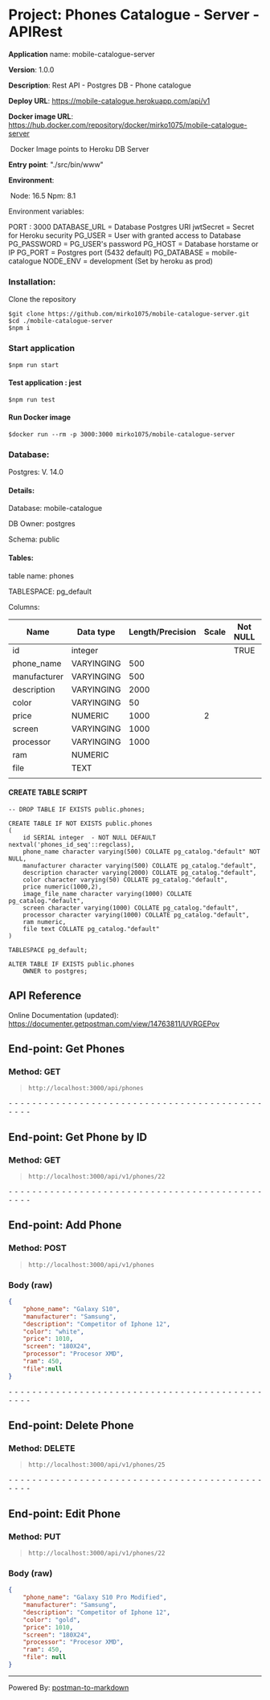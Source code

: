 # Project: Phones Catalogue - Server - APIRest



 **Application** name: mobile-catalogue-server

 **Version**: 1.0.0

 **Description**: Rest API - Postgres DB - Phone catalogue

 **Deploy URL**: https://mobile-catalogue.herokuapp.com/api/v1

**Docker image URL**: https://hub.docker.com/repository/docker/mirko1075/mobile-catalogue-server

​	Docker Image points to Heroku DB Server

 **Entry point**: "./src/bin/www"

 **Environment**:

​		 Node: 16.5
 		Npm: 8.1



Environment variables:

PORT : 3000
DATABASE_URL = Database Postgres URI
jwtSecret = Secret for Heroku security
PG_USER = User with granted access to Database
PG_PASSWORD = PG_USER's password
PG_HOST = Database horstame or IP
PG_PORT = Postgres port (5432 default)
PG_DATABASE = mobile-catalogue
NODE_ENV = development (Set by heroku as prod)

### Installation:

Clone the repository

```
$git clone https://github.com/mirko1075/mobile-catalogue-server.git
$cd ./mobile-catalogue-server
$npm i

```

### Start application

```
$npm run start
```

#### Test application : jest

```
$npm run test
```

#### Run Docker image

```
$docker run --rm -p 3000:3000 mirko1075/mobile-catalogue-server
```



### Database:

Postgres: V. 14.0

#### Details:

Database: mobile-catalogue

DB Owner: postgres

Schema: public



#### Tables:

table name: phones

TABLESPACE: pg_default

Columns:

| Name         | Data type  | Length/Precision | Scale | Not NULL | Primary Key | Default       |
| ------------ | ---------- | ---------------- | ----- | -------- | ----------- | ------------- |
| id           | integer    |                  |       | TRUE     | TRUE        | phones_id_seq |
| phone_name   | VARYINGING | 500              |       |          | TRUE        |               |
| manufacturer | VARYINGING | 500              |       |          |             |               |
| description  | VARYINGING | 2000             |       |          |             |               |
| color        | VARYINGING | 50               |       |          |             |               |
| price        | NUMERIC    | 1000             | 2     |          |             |               |
| screen       | VARYINGING | 1000             |       |          |             |               |
| processor    | VARYINGING | 1000             |       |          |             |               |
| ram          | NUMERIC    |                  |       |          |             |               |
| file         | TEXT       |                  |       |          |             |               |
|              |            |                  |       |          |             |               |



#### CREATE TABLE SCRIPT



```
-- DROP TABLE IF EXISTS public.phones;

CREATE TABLE IF NOT EXISTS public.phones
(
    id SERIAL integer  - NOT NULL DEFAULT nextval('phones_id_seq'::regclass),
    phone_name character varying(500) COLLATE pg_catalog."default" NOT NULL,
    manufacturer character varying(500) COLLATE pg_catalog."default",
    description character varying(2000) COLLATE pg_catalog."default",
    color character varying(50) COLLATE pg_catalog."default",
    price numeric(1000,2),
    image_file_name character varying(1000) COLLATE pg_catalog."default",
    screen character varying(1000) COLLATE pg_catalog."default",
    processor character varying(1000) COLLATE pg_catalog."default",
    ram numeric,
    file text COLLATE pg_catalog."default"
)

TABLESPACE pg_default;

ALTER TABLE IF EXISTS public.phones
    OWNER to postgres;
```



## API Reference

Online Documentation (updated): https://documenter.getpostman.com/view/14763811/UVRGEPov

## End-point: Get Phones

### Method: GET

>```
>http://localhost:3000/api/phones
>```

⁃ ⁃ ⁃ ⁃ ⁃ ⁃ ⁃ ⁃ ⁃ ⁃ ⁃ ⁃ ⁃ ⁃ ⁃ ⁃ ⁃ ⁃ ⁃ ⁃ ⁃ ⁃ ⁃ ⁃ ⁃ ⁃ ⁃ ⁃ ⁃ ⁃ ⁃ ⁃ ⁃ ⁃ ⁃ ⁃ ⁃ ⁃ ⁃ ⁃ ⁃ ⁃ ⁃ ⁃ ⁃ ⁃ ⁃

## End-point: Get Phone by ID

### Method: GET

>```
>http://localhost:3000/api/v1/phones/22
>```

⁃ ⁃ ⁃ ⁃ ⁃ ⁃ ⁃ ⁃ ⁃ ⁃ ⁃ ⁃ ⁃ ⁃ ⁃ ⁃ ⁃ ⁃ ⁃ ⁃ ⁃ ⁃ ⁃ ⁃ ⁃ ⁃ ⁃ ⁃ ⁃ ⁃ ⁃ ⁃ ⁃ ⁃ ⁃ ⁃ ⁃ ⁃ ⁃ ⁃ ⁃ ⁃ ⁃ ⁃ ⁃ ⁃ ⁃

## End-point: Add Phone

### Method: POST

>```
>http://localhost:3000/api/v1/phones
>```

### Body (**raw**)

```json
{
    "phone_name": "Galaxy S10",
    "manufacturer": "Samsung",
    "description": "Competitor of Iphone 12",
    "color": "white",
    "price": 1010,
    "screen": "180X24",
    "processor": "Procesor XMD",
    "ram": 450,
    "file":null
}
```


⁃ ⁃ ⁃ ⁃ ⁃ ⁃ ⁃ ⁃ ⁃ ⁃ ⁃ ⁃ ⁃ ⁃ ⁃ ⁃ ⁃ ⁃ ⁃ ⁃ ⁃ ⁃ ⁃ ⁃ ⁃ ⁃ ⁃ ⁃ ⁃ ⁃ ⁃ ⁃ ⁃ ⁃ ⁃ ⁃ ⁃ ⁃ ⁃ ⁃ ⁃ ⁃ ⁃ ⁃ ⁃ ⁃ ⁃

## End-point: Delete Phone

### Method: DELETE
>```
>http://localhost:3000/api/v1/phones/25
>```

⁃ ⁃ ⁃ ⁃ ⁃ ⁃ ⁃ ⁃ ⁃ ⁃ ⁃ ⁃ ⁃ ⁃ ⁃ ⁃ ⁃ ⁃ ⁃ ⁃ ⁃ ⁃ ⁃ ⁃ ⁃ ⁃ ⁃ ⁃ ⁃ ⁃ ⁃ ⁃ ⁃ ⁃ ⁃ ⁃ ⁃ ⁃ ⁃ ⁃ ⁃ ⁃ ⁃ ⁃ ⁃ ⁃ ⁃

## End-point: Edit Phone
### Method: PUT
>```
>http://localhost:3000/api/v1/phones/22
>```
### Body (**raw**)

```json
{
    "phone_name": "Galaxy S10 Pro Modified",
    "manufacturer": "Samsung",
    "description": "Competitor of Iphone 12",
    "color": "gold",
    "price": 1010,
    "screen": "180X24",
    "processor": "Procesor XMD",
    "ram": 450,
    "file": null
}
```



_________________________________________________
Powered By: [postman-to-markdown](https://github.com/bautistaj/postman-to-markdown/)

